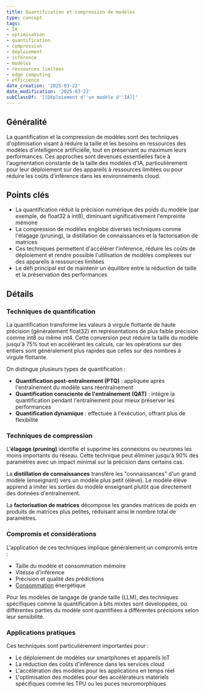 ```yaml
---
title: Quantification et compression de modèles
type: concept
tags:
- IA
- optimisation
- quantification
- compression
- déploiement
- inférence
- modèles
- ressources limitées
- edge computing
- efficience
date_creation: '2025-03-22'
date_modification: '2025-03-22'
subClassOf: '[[Déploiement d''un modèle d''IA]]'
---
```

## Généralité

La quantification et la compression de modèles sont des techniques d'optimisation visant à réduire la taille et les besoins en ressources des modèles d'intelligence artificielle, tout en préservant au maximum leurs performances. Ces approches sont devenues essentielles face à l'augmentation constante de la taille des modèles d'IA, particulièrement pour leur déploiement sur des appareils à ressources limitées ou pour réduire les coûts d'inférence dans les environnements cloud.

## Points clés

- La quantification réduit la précision numérique des poids du modèle (par exemple, de float32 à int8), diminuant significativement l'empreinte mémoire
- La compression de modèles englobe diverses techniques comme l'élagage (pruning), la distillation de connaissances et la factorisation de matrices
- Ces techniques permettent d'accélérer l'inférence, réduire les coûts de déploiement et rendre possible l'utilisation de modèles complexes sur des appareils à ressources limitées
- Le défi principal est de maintenir un équilibre entre la réduction de taille et la préservation des performances

## Détails

### Techniques de quantification

La quantification transforme les valeurs à virgule flottante de haute précision (généralement float32) en représentations de plus faible précision comme int8 ou même int4. Cette conversion peut réduire la taille du modèle jusqu'à 75% tout en accélérant les calculs, car les opérations sur des entiers sont généralement plus rapides que celles sur des nombres à virgule flottante.

On distingue plusieurs types de quantification :
- **Quantification post-entraînement (PTQ)** : appliquée après l'entraînement du modèle sans réentraînement
- **Quantification consciente de l'entraînement (QAT)** : intègre la quantification pendant l'entraînement pour mieux préserver les performances
- **Quantification dynamique** : effectuée à l'exécution, offrant plus de flexibilité

### Techniques de compression

L'**élagage (pruning)** identifie et supprime les connexions ou neurones les moins importants du réseau. Cette technique peut éliminer jusqu'à 90% des paramètres avec un impact minimal sur la précision dans certains cas.

La **distillation de connaissances** transfère les "connaissances" d'un grand modèle (enseignant) vers un modèle plus petit (élève). Le modèle élève apprend à imiter les sorties du modèle enseignant plutôt que directement des données d'entraînement.

La **factorisation de matrices** décompose les grandes matrices de poids en produits de matrices plus petites, réduisant ainsi le nombre total de paramètres.

### Compromis et considérations

L'application de ces techniques implique généralement un compromis entre :
- Taille du modèle et consommation mémoire
- Vitesse d'inférence
- Précision et qualité des prédictions
- [Consommation](https://fr.wikipedia.org/wiki/Consommation) énergétique

Pour les modèles de langage de grande taille (LLM), des techniques spécifiques comme la quantification à bits mixtes sont développées, où différentes parties du modèle sont quantifiées à différentes précisions selon leur sensibilité.

### Applications pratiques

Ces techniques sont particulièrement importantes pour :
- Le déploiement de modèles sur smartphones et appareils IoT
- La réduction des coûts d'inférence dans les services cloud
- L'accélération des modèles pour les applications en temps réel
- L'optimisation des modèles pour des accélérateurs matériels spécifiques comme les TPU ou les puces neuromorphiques